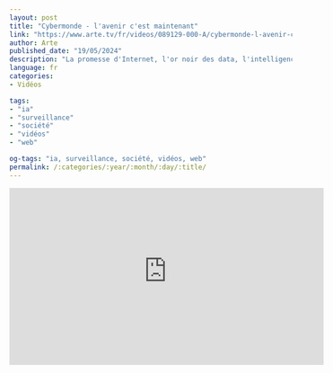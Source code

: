 ```yaml
---
layout: post
title: "Cybermonde - l'avenir c'est maintenant"
link: "https://www.arte.tv/fr/videos/089129-000-A/cybermonde-l-avenir-c-est-maintenant"
author: Arte
published_date: "19/05/2024"
description: "La promesse d'Internet, l'or noir des data, l'intelligence artificielle, la cyberguerre : en quatre tableaux, revue des récents bouleversements causés par l'irruption du cyber dans nos vies. Le préfixe cyber est issu d’un mot de grec ancien qui signifie « contrôler ». Mais sommes-nous réellement capables de maîtriser des technologies qui nous dépassent ? Depuis 2016 et les ingérences étrangères dans l'élection américaine, puis celles ayant accéléré l'avènement du Brexit, les évolutions du cyber ont pris une place quasi monopolistique dans nos vies, aussi bien dans le cadre privé qu'à l'échelle de nos sociétés. De l'invention d'Internet au nouvel or noir des data, sans oublier la frénésie actuelle causée par le bond en avant de l'intelligence artificielle et l'importance prise par la guerre cyber, actuellement au premier plan de la stratégie russe contre l'Occident (suivant la vieille doctrine soviétique des trois D : « duperie, dénégation et désinformation »), revue des récents bouleversements de notre nouveau « cybermonde »."
language: fr
categories:
- Vidéos

tags:
- "ia"
- "surveillance"
- "société"
- "vidéos"
- "web"

og-tags: "ia, surveillance, société, vidéos, web"
permalink: /:categories/:year/:month/:day/:title/
---
```


<iframe title="Cybermonde - L'avenir c'est maintenant | ARTE" width="560" height="315" src="https://tube-numerique-educatif.apps.education.fr/videos/embed/e0e8d786-2d72-4bd2-98a0-75652ec59614" frameborder="0" allowfullscreen="" sandbox="allow-same-origin allow-scripts allow-popups allow-forms"></iframe>